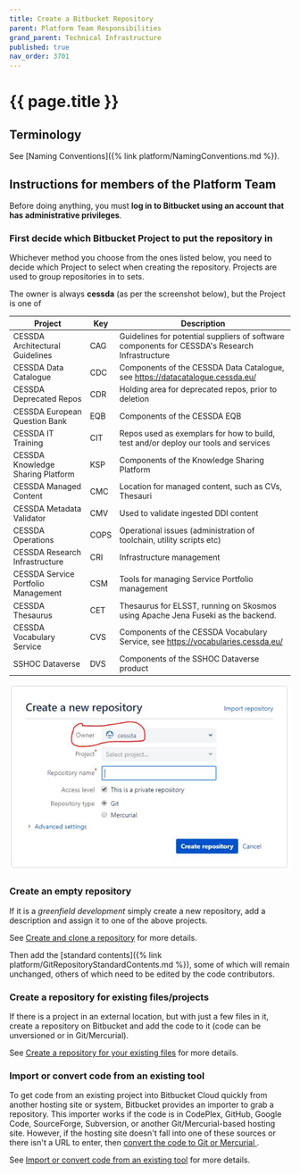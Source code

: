 ```yaml
---
title: Create a Bitbucket Repository
parent: Platform Team Responsibilities
grand_parent: Technical Infrastructure
published: true
nav_order: 3701
---
```


# {{ page.title }}

## Terminology

See [Naming Conventions]({% link platform/NamingConventions.md %}).

## Instructions for members of the Platform Team

Before doing anything, you must **log in to Bitbucket using an account that has administrative privileges**.

### First decide which Bitbucket Project to put the repository in

Whichever method you choose from the ones listed below, you need to decide which Project to select when creating the repository.
Projects are used to group repositories in to sets.

The owner is always **cessda** (as per the screenshot below), but the Project is one of

|   **Project**                                           | **Key** | **Description**                                                                                |
|---------------------------------------------------------|---------|------------------------------------------------------------------------------------------------|
|                    CESSDA Architectural Guidelines      | CAG     | Guidelines for potential suppliers of software components for CESSDA's Research Infrastructure |
|                    CESSDA Data Catalogue                |   CDC   |   Components of the CESSDA Data Catalogue, see <https://datacatalogue.cessda.eu/>                |
|                    CESSDA Deprecated Repos              |   CDR   |   Holding area for deprecated repos, prior to deletion                                         |
|                    CESSDA European Question Bank        |   EQB   |   Components of the CESSDA EQB                                                                 |
|                    CESSDA IT Training                   |   CIT   |   Repos used as exemplars for how to build, test and/or deploy our tools and services          |
|                    CESSDA Knowledge Sharing Platform    |   KSP   |   Components of the Knowledge Sharing Platform                                                 |
|                    CESSDA Managed Content               |   CMC   |   Location for managed content, such as CVs, Thesauri                                          |
|                    CESSDA Metadata Validator            |   CMV   |   Used to validate ingested DDI content                                                        |
|                    CESSDA Operations                    |   COPS  |   Operational issues (administration of toolchain, utility scripts etc)                        |
|                    CESSDA Research Infrastructure       |   CRI   |   Infrastructure management                                                                    |
|                    CESSDA Service Portfolio Management  |   CSM   |   Tools for managing Service Portfolio management                                              |
|                    CESSDA Thesaurus                     |   CET   |   Thesaurus for ELSST, running on Skosmos using Apache Jena Fuseki as the backend.             |
|                    CESSDA Vocabulary Service            |   CVS   |   Components of the CESSDA Vocabulary Service, see <https://vocabularies.cessda.eu/>             |
|                    SSHOC Dataverse                      |   DVS   |   Components of the SSHOC Dataverse product                                                    |

![NewRepo.jpg](../assets/NewGitRepo.jpg)

### Create an empty repository

If it is a *greenfield development* simply create a new repository, add a description and assign it to one of the above projects.

See [Create and clone a repository](https://confluence.atlassian.com/bitbucket/create-and-clone-a-repository-800695642.html)
for more details.

Then add the [standard contents]({% link platform/GitRepositoryStandardContents.md %}),
some of which will remain unchanged, others of which need to be edited by the code contributors.

### Create a repository for existing files/projects

If there is a project in an external location, but with just a few files in it,
create a repository on Bitbucket and add the code to it (code can be unversioned or in Git/Mercurial).

See [Create a repository for your existing files](https://confluence.atlassian.com/bitbucket/create-a-repository-for-your-existing-files-800695576.html) for more details.

### Import or convert code from an existing tool

To get code from an existing project into Bitbucket Cloud quickly from another hosting site or system,
Bitbucket provides an importer to grab a repository.
This importer works if the code is in CodePlex, GitHub, Google Code, SourceForge, Subversion,
or another Git/Mercurial-based hosting site.
However, if the hosting site doesn't fall into one of these sources or there isn't a URL to enter,
then [convert the code to Git or Mercurial
](https://confluence.atlassian.com/bitbucket/import-or-convert-code-from-an-existing-tool-795937450.html#Importorconvertcodefromanexistingtool-convert).

See [Import or convert code
from an existing tool](https://confluence.atlassian.com/bitbucket/import-or-convert-code-from-an-existing-tool-795937450.html)
for more details.
